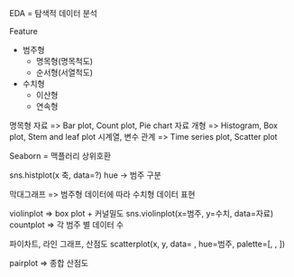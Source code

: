 EDA = 탐색적 데이터 분석

Feature
- 범주형
    - 명목형(명목척도)
    - 순서형(서열척도)
- 수치형
    - 이산형
    - 연속형
    
명목형 자료 => Bar plot, Count plot, Pie chart
자료 개형 => Histogram, Box plot, Stem and leaf plot
시계열, 변수 관계 => Time series plot, Scatter plot

Seaborn = 맥플러리 상위호환

sns.histplot(x 축, data=?)
hue -> 범주 구분

막대그래프 => 범주형 데이터에 따라 수치형 데이터 표현

violinplot => box plot + 커널밀도
sns.violinplot(x=범주, y=수치, data=자료)
countplot => 각 범주 별 데이터 수

파이차트, 라인 그래프, 산점도
scatterplot(x, y, data= , hue=범주, palette=[, , ])

pairplot => 종합 산점도
